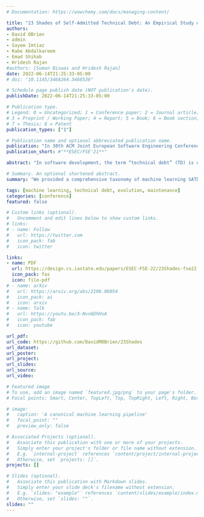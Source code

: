 ```yaml
---
# Documentation: https://wowchemy.com/docs/managing-content/

title: "23 Shades of Self-Admitted Technical Debt: An Empirical Study on Machine Learning Software"
authors:
- David OBrien
- admin
- Sayem Imtiaz
- Rabe Abdalkareem
- Emad Shihab
- Hridesh Rajan
#authors: [Sumon Biswas and Hridesh Rajan]
date: 2022-06-14T21:25:33-05:00
# doi: "10.1145/3468264.3468536"

# Schedule page publish date (NOT publication's date).
publishDate: 2022-06-14T21:25:33-05:00

# Publication type.
# Legend: 0 = Uncategorized; 1 = Conference paper; 2 = Journal article;
# 3 = Preprint / Working Paper; 4 = Report; 5 = Book; 6 = Book section;
# 7 = Thesis; 8 = Patent
publication_types: ["1"]

# Publication name and optional abbreviated publication name.
publication: "In 30th ACM Joint European Software Engineering Conference and Symposium on the Foundations of Software Engineering (ESEC/FSE)"
publication_short: #"**ESEC/FSE'21**"

abstract: "In software development, the term “technical debt” (TD) is used to characterize short-term solutions and workarounds implemented in source code that may incur a long-term cost. Technical debt has a variety of forms and can thus affect multiple qualities of software including but not limited to its legibility, performance, and structure. In this paper, we have conducted a comprehensive study on the technical debt in machine learning (ML) based software. Technical debt can appear differently in ML software by infecting the data that ML models are trained on, thus affecting the functional performance of ML systems. The growing inclusion of ML components in modern software systems are introducing new set of TDs. Does ML software have similar TDs to traditional software? If not, what are the new types of machine learning specific technical debts? Which ML pipeline stages those debts appear? Do these debts differ in ML tools and applications and when they get removed? Currently, we do not know the state of the ML TDs in the wild. To address these questions, we mined 68,821 self admitted technical debts (SATD) from all the revisions of a curated dataset consisting of 2,686 mature ML repositories from GitHub, along with their introduction and removal. By applying an open-coding scheme and following upon prior works, we provided a comprehensive taxonomy of ML SATDs. Our study analyzes ML SATD type organizations, their frequencies within stages of ML software, the differences between ML SATDs in applications and tools, and the effort of ML SATD removals. The findings discovered suggest implications for ML developers and researchers to create maintainable ML systems."

# Summary. An optional shortened abstract.
summary: "We provided a comprehensive taxonomy of machine learning SATDs. Our study analyzes ML SATD type organizations, their frequencies within stages of ML software, the differences between ML SATDs in applications and tools, and the effort of ML SATD removals. The findings discovered suggest implications for ML developers and researchers to create maintainable ML systems."

tags: [machine learning, technical debt, evolution, maintenance]
categories: [conference]
featured: false

# Custom links (optional).
#   Uncomment and edit lines below to show custom links.
# links:
# - name: Follow
#   url: https://twitter.com
#   icon_pack: fab
#   icon: twitter

links:
- name: PDF
  url: https://design.cs.iastate.edu/papers/ESEC-FSE-22/23Shades-fse22.pdf
  icon_pack: fas
  icon: file-pdf
# - name: arXiv
#   url: https://arxiv.org/abs/2106.06054
#   icon_pack: ai
#   icon: arxiv
# - name: Talk
#   url: https://youtu.be/X-Nvn6DhHsA
#   icon_pack: fab
#   icon: youtube

url_pdf:
url_code: https://github.com/DavidMOBrien/23Shades
url_dataset:
url_poster:
url_project:
url_slides:
url_source:
url_video:

# Featured image
# To use, add an image named `featured.jpg/png` to your page's folder.
# Focal points: Smart, Center, TopLeft, Top, TopRight, Left, Right, BottomLeft, Bottom, BottomRight.

# image:
#   caption: 'A canonical machine learning pipeline'
#   focal_point: ""
#   preview_only: false

# Associated Projects (optional).
#   Associate this publication with one or more of your projects.
#   Simply enter your project's folder or file name without extension.
#   E.g. `internal-project` references `content/project/internal-project/index.md`.
#   Otherwise, set `projects: []`.
projects: []

# Slides (optional).
#   Associate this publication with Markdown slides.
#   Simply enter your slide deck's filename without extension.
#   E.g. `slides: "example"` references `content/slides/example/index.md`.
#   Otherwise, set `slides: ""`.
slides: ""
---
```


<!-- {{% callout note %}}
Click the *Cite* button above to demo the feature to enable visitors to import publication metadata into their reference management software.
{{% /callout %}} -->
